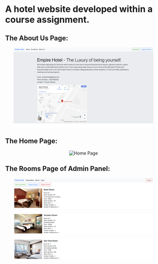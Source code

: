 <h1>A hotel website developed within a course assignment.</h3>
<p align="center">
  <h2>The About Us Page: </h2>
  <p align="center">
  <img src="images/siteshot3.png" width="450" title="About Us Page">
  </p>
  <h2>The Home Page: </h2>
  <p align="center">
  <img src="images/siteshot2.png" width="450" title="Home Page">
  </p>
  <h2>The Rooms Page of Admin Panel: </h2>
  <p align="center">
  <img style="margin-left: auto; margin-right: auto;" src="images/siteshot1.png" width="450" title="Rooms Page Admin Panel">
  </p>
</p>
